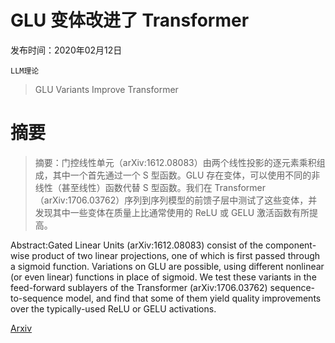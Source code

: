 # GLU 变体改进了 Transformer

发布时间：2020年02月12日

`LLM理论`

> GLU Variants Improve Transformer

# 摘要

> 摘要：门控线性单元（arXiv:1612.08083）由两个线性投影的逐元素乘积组成，其中一个首先通过一个 S 型函数。GLU 存在变体，可以使用不同的非线性（甚至线性）函数代替 S 型函数。我们在 Transformer（arXiv:1706.03762）序列到序列模型的前馈子层中测试了这些变体，并发现其中一些变体在质量上比通常使用的 ReLU 或 GELU 激活函数有所提高。

> 
Abstract:Gated Linear Units (arXiv:1612.08083) consist of the component-wise product of two linear projections, one of which is first passed through a sigmoid function. Variations on GLU are possible, using different nonlinear (or even linear) functions in place of sigmoid. We test these variants in the feed-forward sublayers of the Transformer (arXiv:1706.03762) sequence-to-sequence model, and find that some of them yield quality improvements over the typically-used ReLU or GELU activations.
    

[Arxiv](https://arxiv.org/pdf/2002.05202)